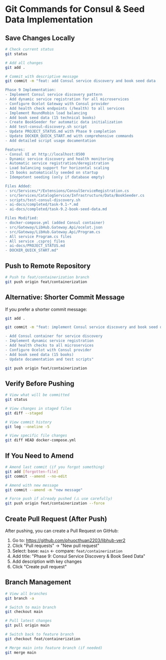 # Git Commands for Consul & Seed Data Implementation

## Save Changes Locally

```bash
# Check current status
git status

# Add all changes
git add .

# Commit with descriptive message
git commit -m "feat: add Consul service discovery and book seed data

Phase 9 Implementation:
- Implement Consul service discovery pattern
- Add dynamic service registration for all microservices
- Configure Ocelot Gateway with Consul provider
- Add health check endpoints (/health) to all services
- Implement RoundRobin load balancing
- Add book seed data (15 technical books)
- Create BookSeeder for automatic data initialization
- Add test-consul-discovery.sh script
- Update PROJECT_STATUS.md with Phase 9 completion
- Update DOCKER_QUICK_START.md with comprehensive commands
- Add detailed script usage documentation

Features:
- Consul UI at http://localhost:8500
- Dynamic service discovery and health monitoring
- Automatic service registration/deregistration
- Load balancing support for horizontal scaling
- 15 books automatically seeded on startup
- Idempotent seeding (only if database empty)

Files Added:
- src/Services/*/Extensions/ConsulServiceRegistration.cs
- src/Services/CatalogService/Infrastructure/Data/BookSeeder.cs
- scripts/test-consul-discovery.sh
- ai-docs/completed/task-9.1-*.md
- ai-docs/completed/task-9.2-book-seed-data.md

Files Modified:
- docker-compose.yml (added Consul container)
- src/Gateway/LibHub.Gateway.Api/ocelot.json
- src/Gateway/LibHub.Gateway.Api/Program.cs
- All service Program.cs files
- All service .csproj files
- ai-docs/PROJECT_STATUS.md
- DOCKER_QUICK_START.md"
```

## Push to Remote Repository

```bash
# Push to feat/containerization branch
git push origin feat/containerization
```

## Alternative: Shorter Commit Message

If you prefer a shorter commit message:

```bash
git add .

git commit -m "feat: implement Consul service discovery and book seed data

- Add Consul container for service discovery
- Implement dynamic service registration
- Add health checks to all microservices
- Configure Ocelot with Consul provider
- Add book seed data (15 books)
- Update documentation and test scripts"

git push origin feat/containerization
```

## Verify Before Pushing

```bash
# View what will be committed
git status

# View changes in staged files
git diff --staged

# View commit history
git log --oneline -5

# View specific file changes
git diff HEAD docker-compose.yml
```

## If You Need to Amend

```bash
# Amend last commit (if you forgot something)
git add [forgotten-file]
git commit --amend --no-edit

# Amend with new message
git commit --amend -m "new message"

# Force push if already pushed (⚠️ use carefully)
git push origin feat/containerization --force
```

## Create Pull Request (After Push)

After pushing, you can create a Pull Request on GitHub:

1. Go to: https://github.com/phuocthuan2203/libhub-ver2
2. Click "Pull requests" → "New pull request"
3. Select: base: `main` ← compare: `feat/containerization`
4. Add title: "Phase 9: Consul Service Discovery & Book Seed Data"
5. Add description with key changes
6. Click "Create pull request"

## Branch Management

```bash
# View all branches
git branch -a

# Switch to main branch
git checkout main

# Pull latest changes
git pull origin main

# Switch back to feature branch
git checkout feat/containerization

# Merge main into feature branch (if needed)
git merge main
```
